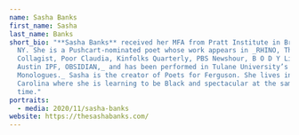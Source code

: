 ```yaml
---
name: Sasha Banks
first_name: Sasha
last_name: Banks
short_bio: "**Sasha Banks** received her MFA from Pratt Institute in Brooklyn,
  NY. She is a Pushcart-nominated poet whose work appears in _RHINO, The
  Collagist, Poor Claudia, Kinfolks Quarterly, PBS Newshour, B O D Y Literature,
  Austin IPF, OBSIDIAN,_ and has been performed in Tulane University’s _Vagina
  Monologues._ Sasha is the creator of Poets for Ferguson. She lives in North
  Carolina where she is learning to be Black and spectacular at the same damn
  time."
portraits:
  - media: 2020/11/sasha-banks
website: https://thesashabanks.com/
---
```

